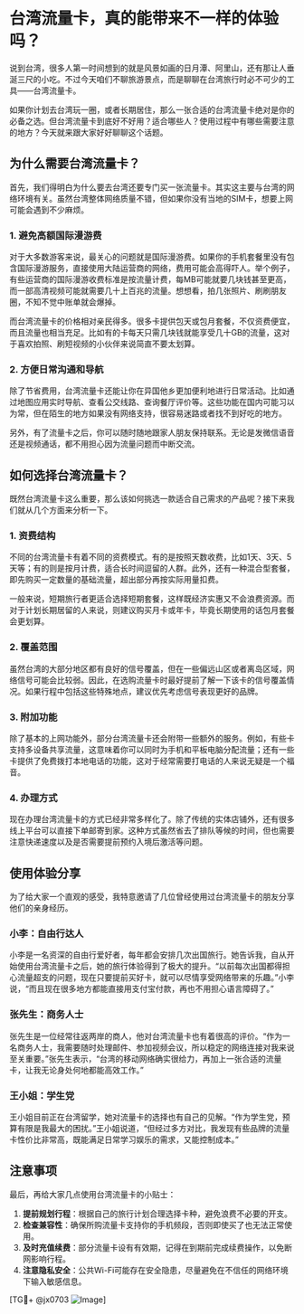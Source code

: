 # 台湾流量卡，真的能带来不一样的体验吗？

说到台湾，很多人第一时间想到的就是风景如画的日月潭、阿里山，还有那让人垂涎三尺的小吃。不过今天咱们不聊旅游景点，而是聊聊在台湾旅行时必不可少的工具——台湾流量卡。

如果你计划去台湾玩一圈，或者长期居住，那么一张合适的台湾流量卡绝对是你的必备之选。但台湾流量卡到底好不好用？适合哪些人？使用过程中有哪些需要注意的地方？今天就来跟大家好好聊聊这个话题。

## 为什么需要台湾流量卡？

首先，我们得明白为什么要去台湾还要专门买一张流量卡。其实这主要与台湾的网络环境有关。虽然台湾整体网络质量不错，但如果你没有当地的SIM卡，想要上网可能会遇到不少麻烦。

### 1. **避免高额国际漫游费**

对于大多数游客来说，最关心的问题就是国际漫游费。如果你的手机套餐里没有包含国际漫游服务，直接使用大陆运营商的网络，费用可能会高得吓人。举个例子，有些运营商的国际漫游收费标准是按流量计费，每MB可能就要几块钱甚至更高，而一部高清视频可能就需要几十上百兆的流量。想想看，拍几张照片、刷刷朋友圈，不知不觉中账单就会爆掉。

而台湾流量卡的价格相对亲民得多。很多卡提供包天或包月套餐，不仅资费便宜，而且流量也相当充足。比如有的卡每天只需几块钱就能享受几十GB的流量，这对于喜欢拍照、刷短视频的小伙伴来说简直不要太划算。

### 2. **方便日常沟通和导航**

除了节省费用，台湾流量卡还能让你在异国他乡更加便利地进行日常活动。比如通过地图应用实时导航、查看公交线路、查询餐厅评价等。这些功能在国内可能习以为常，但在陌生的地方如果没有网络支持，很容易迷路或者找不到好吃的地方。

另外，有了流量卡之后，你可以随时随地跟家人朋友保持联系。无论是发微信语音还是视频通话，都不用担心因为流量问题而中断交流。

## 如何选择台湾流量卡？

既然台湾流量卡这么重要，那么该如何挑选一款适合自己需求的产品呢？接下来我们就从几个方面来分析一下。

### 1. **资费结构**

不同的台湾流量卡有着不同的资费模式。有的是按照天数收费，比如1天、3天、5天等；有的则是按月计费，适合长时间逗留的人群。此外，还有一种混合型套餐，即先购买一定数量的基础流量，超出部分再按实际用量扣费。

一般来说，短期旅行者更适合选择短期套餐，这样既经济实惠又不会浪费资源。而对于计划长期居留的人来说，则建议购买月卡或年卡，毕竟长期使用的话包月套餐会更划算。

### 2. **覆盖范围**

虽然台湾的大部分地区都有良好的信号覆盖，但在一些偏远山区或者离岛区域，网络信号可能会比较弱。因此，在选购流量卡时最好提前了解一下该卡的信号覆盖情况。如果行程中包括这些特殊地点，建议优先考虑信号表现更好的品牌。

### 3. **附加功能**

除了基本的上网功能外，部分台湾流量卡还会附带一些额外的服务。例如，有些卡支持多设备共享流量，这意味着你可以同时为手机和平板电脑分配流量；还有一些卡提供了免费拨打本地电话的功能，这对于经常需要打电话的人来说无疑是一个福音。

### 4. **办理方式**

现在办理台湾流量卡的方式已经非常多样化了。除了传统的实体店铺外，还有很多线上平台可以直接下单邮寄到家。这种方式虽然省去了排队等候的时间，但也需要注意快递速度以及是否需要提前预约入境后激活等问题。

## 使用体验分享

为了给大家一个直观的感受，我特意邀请了几位曾经使用过台湾流量卡的朋友分享他们的亲身经历。

### 小李：自由行达人

小李是一名资深的自由行爱好者，每年都会安排几次出国旅行。她告诉我，自从开始使用台湾流量卡之后，她的旅行体验得到了极大的提升。“以前每次出国都得担心流量超支的问题，现在只要提前买好卡，就可以尽情享受网络带来的乐趣。”小李说，“而且现在很多地方都能直接用支付宝付款，再也不用担心语言障碍了。”

### 张先生：商务人士

张先生是一位经常往返两岸的商人，他对台湾流量卡也有着很高的评价。“作为一名商务人士，我需要随时处理邮件、参加视频会议，所以稳定的网络连接对我来说至关重要。”张先生表示，“台湾的移动网络确实很给力，再加上一张合适的流量卡，让我无论身处何地都能高效工作。”

### 王小姐：学生党

王小姐目前正在台湾留学，她对流量卡的选择也有自己的见解。“作为学生党，预算有限是我最大的困扰。”王小姐说道，“但经过多方对比，我发现有些品牌的流量卡性价比非常高，既能满足日常学习娱乐的需求，又能控制成本。”

## 注意事项

最后，再给大家几点使用台湾流量卡的小贴士：

1. **提前规划行程**：根据自己的旅行计划合理选择卡种，避免浪费不必要的开支。
2. **检查兼容性**：确保所购流量卡支持你的手机频段，否则即使买了也无法正常使用。
3. **及时充值续费**：部分流量卡设有有效期，记得在到期前完成续费操作，以免断网影响行程。
4. **注意隐私安全**：公共Wi-Fi可能存在安全隐患，尽量避免在不信任的网络环境下输入敏感信息。

[TG💪+ @jx0703 ![Image](https://github.com/user-attachments/assets/dbca1d08-cadb-493c-b0ec-ad6f7a83f270)]